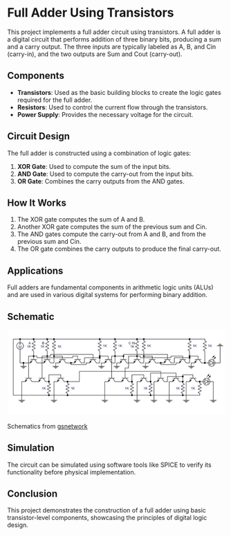 # Full Adder Using Transistors

This project implements a full adder circuit using transistors. A full adder is a digital circuit that performs addition of three binary bits, producing a sum and a carry output. The three inputs are typically labeled as A, B, and Cin (carry-in), and the two outputs are Sum and Cout (carry-out).

## Components
- **Transistors**: Used as the basic building blocks to create the logic gates required for the full adder.
- **Resistors**: Used to control the current flow through the transistors.
- **Power Supply**: Provides the necessary voltage for the circuit.

## Circuit Design
The full adder is constructed using a combination of logic gates:
1. **XOR Gate**: Used to compute the sum of the input bits.
2. **AND Gate**: Used to compute the carry-out from the input bits.
3. **OR Gate**: Combines the carry outputs from the AND gates.

## How It Works
1. The XOR gate computes the sum of A and B.
2. Another XOR gate computes the sum of the previous sum and Cin.
3. The AND gates compute the carry-out from A and B, and from the previous sum and Cin.
4. The OR gate combines the carry outputs to produce the final carry-out.

## Applications
Full adders are fundamental components in arithmetic logic units (ALUs) and are used in various digital systems for performing binary addition.

## Schematic
![Full Adder Schematic](Schematics.png)

Schematics from [gsnetwork](https://www.gsnetwork.com/wp-content/uploads/2023/01/full-adder-transistor-level-circuit-diagram.jpg)
## Simulation
The circuit can be simulated using software tools like SPICE to verify its functionality before physical implementation.

## Conclusion
This project demonstrates the construction of a full adder using basic transistor-level components, showcasing the principles of digital logic design.